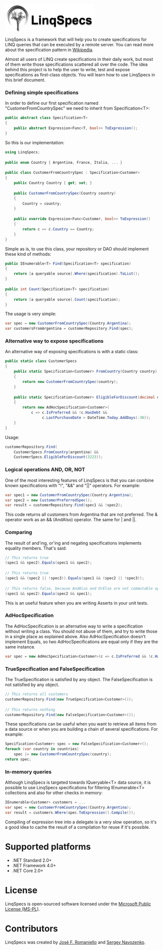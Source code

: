 ![](https://github.com/navozenko/LinqSpecs/blob/master/logo.png)

LinqSpecs is a framework that will help you to create specifications for LINQ queries that can be executed by a remote server. You can read more about the specification pattern in [Wikipedia](http://en.wikipedia.org/wiki/Specification_pattern).

Almost all users of LINQ create specifications in their daily work, but most of them write those specifications scattered all over the code. The idea behind this project is to help the user to write, test and expose specifications as first-class objects. You will learn how to use LinqSpecs in this brief document.

### Defining simple specifications

In order to define our first specification named "CustomerFromCountrySpec" we need to inherit from Specification\<T\>:

```csharp
public abstract class Specification<T>
{
    public abstract Expression<Func<T, bool>> ToExpression();
}
```

So this is our implementation:

```csharp
using LinqSpecs;

public enum Country { Argentina, France, Italia, ... }

public class CustomerFromCountrySpec : Specification<Customer>
{
    public Country Country { get; set; }

    public CustomerFromCountrySpec(Country country)
    {
        Country = country;
    }

    public override Expression<Func<Customer, bool>> ToExpression()
    { 
        return c => c.Country == Country;
    }
}
```

Simple as is, to use this class, your repository or DAO should implement these kind of methods:

```csharp
public IEnumerable<T> Find(Specification<T> specification)
{
    return [a queryable source].Where(specification).ToList();
}

public int Count(Specification<T> specification)
{
    return [a queryable source].Count(specification);
}
```

The usage is very simple:

```csharp
var spec = new CustomerFromCountrySpec(Country.Argentina);
var customersFromArgentina = customerRepository.Find(spec);
```

### Alternative way to expose specifications

An alternative way of exposing specifications is with a static class:

```csharp
public static class CustomerSpecs
{
    public static Specification<Customer> FromCountry(Country country) 
    { 
        return new CustomerFromCountrySpec(country);
    }

    public static Specification<Customer> EligibleForDiscount(decimal discount)
    {
        return new AdHocSpecification<Customer>(
            c => c.IsPreferred && !c.HasDebt &&
                 c.LastPurchaseDate > DateTime.Today.AddDays(-30));
    }
}
```

Usage:

```csharp
customerRepository.Find(
    CustomerSpecs.FromCountry(argentina) &&
    CustomerSpecs.EligibleForDiscount(3223));
```

### Logical operations AND, OR, NOT

One of the most interesting features of LinqSpecs is that you can combine known specifications with "!", "&&" and "||" operators. For example:

```csharp
var spec1 = new CustomerFromCountrySpec(Country.Argentina);
var spec2 = new CustomerPreferredSpec();
var result = customerRepository.Find(spec1 && !spec2);
```

This code returns all customers from Argentina that are not preferred. The & operator work as an && (AndAlso) operator. The same for | and ||.

### Comparing

The result of and'ing, or'ing and negating specifications implements equality members. That's said:

```csharp
// This returns true
(spec1 && spec2).Equals(spec1 && spec2);

// This returns true
(spec1 && (spec2 || !spec3)).Equals(spec1 && (spec2 || !spec3));

// This returns false, because AndAlso and OrElse are not commutable operations
(spec1 && spec2).Equals(spec2 && spec1);
```

This is an useful feature when you are writing Asserts in your unit tests.

### AdHocSpecification

The AdHocSpecification is an alternative way to write a specification without writing a class. You should not abuse of them, and try to write those in a single place as explained above. Also AdHocSpecification doesn't implement Equals, so two AdHocSpecifications are equal only if they are the same instance.

```csharp
var spec = new AdHocSpecification<Customer>(c => c.IsPreferred && !c.HasDebt);
```

### TrueSpecification and FalseSpecification

The TrueSpecification is satisfied by any object. The FalseSpecification is not satisfied by any object.

```csharp
// This returns all customers
customerRepository.Find(new TrueSpecification<Customer>());

// This returns nothing
customerRepository.Find(new FalseSpecification<Customer>());
```

These specifications can be useful when you want to retrieve all items from a data source or when you are building a chain of several specifications. For example:

```csharp
Specification<Customer> spec = new FalseSpecification<Customer>();
foreach (var country in countries)
    spec |= new CustomerFromCountrySpec(country);
return spec;
```

### In-memory queries

Although LinqSpecs is targeted towards IQueryable\<T\> data source, it is possible to use LinqSpecs specifications for filtering IEnumerable\<T\> collections and also for other checks in memory:

```csharp
IEnumerable<Customer> customers = ...
var spec = new CustomerFromCountrySpec(Country.Argentina);
var result = customers.Where(spec.ToExpression().Compile());
```

Compiling of expression tree into a delegate is a very slow operation, so it's a good idea to cache the result of a compilation for reuse if it's possible.

# Supported platforms

- .NET Standard 2.0+
- .NET Framework 4.0+
- .NET Core 2.0+

# License

LinqSpecs is open-sourced software licensed under the [Microsoft Public License (MS-PL)](https://opensource.org/licenses/MS-PL).

# Contributors

LinqSpecs was created by [José F. Romaniello](https://github.com/jfromaniello) and [Sergey Navozenko](https://github.com/navozenko).
